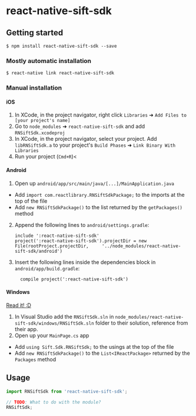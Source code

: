 # react-native-sift-sdk

## Getting started

`$ npm install react-native-sift-sdk --save`

### Mostly automatic installation

`$ react-native link react-native-sift-sdk`

### Manual installation


#### iOS

1. In XCode, in the project navigator, right click `Libraries` ➜ `Add Files to [your project's name]`
2. Go to `node_modules` ➜ `react-native-sift-sdk` and add `RNSiftSdk.xcodeproj`
3. In XCode, in the project navigator, select your project. Add `libRNSiftSdk.a` to your project's `Build Phases` ➜ `Link Binary With Libraries`
4. Run your project (`Cmd+R`)<

#### Android

1. Open up `android/app/src/main/java/[...]/MainApplication.java`
  - Add `import com.reactlibrary.RNSiftSdkPackage;` to the imports at the top of the file
  - Add `new RNSiftSdkPackage()` to the list returned by the `getPackages()` method
2. Append the following lines to `android/settings.gradle`:
  	```
  	include ':react-native-sift-sdk'
  	project(':react-native-sift-sdk').projectDir = new File(rootProject.projectDir, 	'../node_modules/react-native-sift-sdk/android')
  	```
3. Insert the following lines inside the dependencies block in `android/app/build.gradle`:
  	```
      compile project(':react-native-sift-sdk')
  	```

#### Windows
[Read it! :D](https://github.com/ReactWindows/react-native)

1. In Visual Studio add the `RNSiftSdk.sln` in `node_modules/react-native-sift-sdk/windows/RNSiftSdk.sln` folder to their solution, reference from their app.
2. Open up your `MainPage.cs` app
  - Add `using Sift.Sdk.RNSiftSdk;` to the usings at the top of the file
  - Add `new RNSiftSdkPackage()` to the `List<IReactPackage>` returned by the `Packages` method


## Usage
```javascript
import RNSiftSdk from 'react-native-sift-sdk';

// TODO: What to do with the module?
RNSiftSdk;
```
  